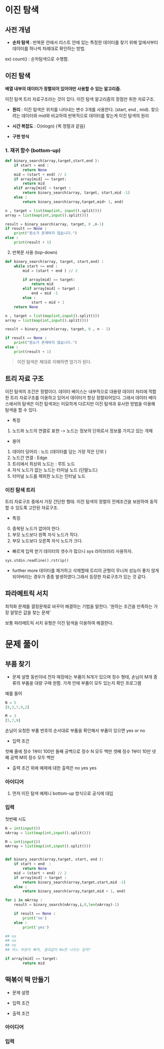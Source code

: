 # 이진 탐색

## 사전 개념

- **순차 탐색** : 반복문 안에서 리스트 안에 있는 특정한 데이터를 찾기 위해 앞에서부터 데이터를 하나씩 차례대로 확인하는 방법.

ex) count() : 순차탐색으로 수행함.

## 이진 탐색

**배열 내부의 데이터가 정렬되어 있어야만 사용할 수 있는 알고리즘.**

이진 탐색 트리 자료구조라는 것이 있다. 이진 탐색 알고리즘의 장점만 취한 자료구조.

- **원리** : 이진 탐색은 위치를 나타내는 변수 3개를 사용한다. (start, end , mid). 찾으려는 데이터와 mid와 비교하여 반복적으로 데이터를 찾는게 이진 탐색의 원리

- **시간 복잡도** : O(nlogn) {퀵 정렬과 같음}

- **구현 방식**

### 1. 재귀 함수 (bottom-up)

```python
def binary_search(array,target,start,end ):
    if start > end :
        return None
    mid = (start + end) // 2
    if array[mid] == target:
        return mid
    elif array[mid] > target :
        return binary_search(array, target, start,mid -1)
    else :
        return binary_search(array,target,mid+ 1, end)

n , target = list(map(int, input().split()))
array = list(map(int,input().split()))

result = binary_search(array, target, 0 ,n-1)
if result == None :
    print("원소가 존재하지 않습니다.")
else :
    print(result + 1)
```

2. 반복문 사용 (top-down)

```python
def binary_search(array, target, start,end) :
    while start <= end :
        mid = (start + end ) // 2

        if array[mid] == target:
            return mid
        elif array[mid] > target :
            end = mid -1
        else :
            start = mid + 1
    return None

n , target = list(map(int,input().split()))
array = list(map(int,input().split()))

result = binary_search(array, target, 0 , n - 1)

if result == None :
    print("원소가 존재하지 않습니다.")
else :
    print(result + 1)
```

> 이진 탐색은 제대로 이해하면 암기가 된다.

## 트리 자료 구조

이진 탐색의 조건은 정렬이다. 데이터 베이스는 내부적으로 대용량 데이터 처리에 적합한 트리 자료구조를 이용하고 있어서 데이터가 항상 정렬되어있다. 그래서 데이터 베이스에서의 탐색은 이진 탐색과는 미묘하게 다르지만 이진 탐색과 유사한 방법을 이용해 탐색을 할 수 있다.

- 특징

1. 노드와 노드의 연결로 표현
   -> 노드는 정보의 단위로서 정보를 가지고 있는 개체

- 용어

1. 데이터 덩어리 : 노드 (데이터를 담는 가장 작은 단위 )
2. 노드간 연결 : Edge
3. 트리에서 최상위 노드는 : 루트 노드
4. 자식 노드가 없는 노드는 터미널 노드 (단말노드)
5. 터미널 노드를 제외한 노드는 인터널 노드

### 이진 탐색 트리

트리 자료구조 중에서 가장 간단한 형태. 이진 탐색의 정렬의 전제조건을 보완하여 동작할 수 있도록 고안된 자료구조.

- 특징

0. 중복된 노드가 없어야 한다.
1. 부모 노드보다 왼쪽 자식 노드가 작다.
2. 부모 노드보다 오른쪽 자식 노드가 크다.

- 빠르게 입력 받기
  데이터의 갯수가 많으니 sys 라이브러리 사용하자.

```python
sys.stdin.readline().rstrip()
```

- further more
  데이터를 제거하고 삭제할때 트리의 균형이 무너져 성능이 좋지 않게 되어버리는 경우가 종종 발생하였다.그래서 등장한 자료구조가 있는 것 같다.

## 파라메트릭 서치

최적화 문제를 결정문제로 바꾸어 해결하는 기법을 말한다.
'원하는 조건을 만족하는 가장 알맞은 값을 찾는 문제'

보통 파라메트릭 서치 유형은 이진 탐색을 이용하여 해결한다.

# 문제 풀이

## 부품 찾기

- 문제 설명
  동빈이네 전자 매장에는 부품이 N개가 있으며 정수 형태, 손님이 M개 종류의 부품을 대량 구매 원함. 가게 안에 부품이 모두 있는지 확인 프로그램

예를 들어

```py
N = 5
[8,3,7,9,2]

M = 3
[5,7,9]
```

손님이 요청한 부품 번호의 순서대로 부품을 확인해서 부품이 있으면 yes or no

- 입력 조건

첫째 줄에 정수 1부터 100만
둘째 공백으로 정수 N 모두 백만
셋째 정수 1부터 10만
넷째 공백 M의 정수 모두 백만

- 출력 조건
  위에 예제에 대한 출력은 no yes yes

### 아이디어

1. 먼저 이진 탐색 예제니 bottom-up 방식으로 공식에 대입

### 입력

첫번째 시도

```py
N = int(input())
nArray = list(map(int,input().split()))

M = int(input())
mArray = list(map(int,input().split()))


def binary_search(array,target, start, end ):
    if start > end  :
        return None
    mid = (start + end) // 2
    if array[mid] > target :
        return binary_search(array,target,start,mid -1)
    else :
        return binary_search(array,target,mid + 1, end)

for i in mArray :
    result = binary_search(nArray,i,0,len(nArray)-1)

    if result == None :
        print('no')
    else :
        print('yes')

## no
## no
## no
## 어느 부분이 빠져, 결과값이 No만 나오는 걸까?
```

```py
if array[mid] == target:
        return mid
```

## 떡볶이 떡 만들기

- 문제 설명

- 입력 조건

- 출력 조건

### 아이디어

### 입력

```py

```
